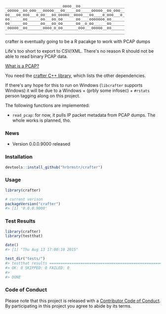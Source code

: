 <!-- README.md is generated from README.Rmd. Please edit that file -->
    __________________________oooo__oo____________________
    _ooooo__oo_ooo___ooooo___oo_____oo_____ooooo__oo_ooo__
    oo___oo_ooo___o_oo___oo_ooooo__oooo___oo____o_ooo___o_
    oo______oo______oo___oo_oo______oo____ooooooo_oo______
    oo______oo______oo___oo_oo______oo__o_oo______oo______
    _ooooo__oo_______oooo_o_oo_______ooo___ooooo__oo______
    ______________________________________________________

crafter is eventually going to be a R pacakge to work with PCAP dumps

Life's too short to export to CSV/XML. There's no reason R should not be able to read binary PCAP data.

[What is a PCAP?](https://en.wikipedia.org/wiki/Pcap)

You need the [crafter C++ library](https://github.com/pellegre/libcrafter), which lists the other dependencies.

If there's any hope for this to run on Windows (`libcrafter` supports Windows) it will be due to a Windows + (prbly some infosec) + `#rstats` person tagging along on this project.

The following functions are implemented:

-   `read_pcap`: for now, it pulls IP packet metadata from PCAP dumps. The whole works is planned, tho.

### News

-   Version 0.0.0.9000 released

### Installation

``` r
devtools::install_github("hrbrmstr/crafter")
```

### Usage

``` r
library(crafter)

# current verison
packageVersion("crafter")
#> [1] '0.0.0.9000'
```

### Test Results

``` r
library(crafter)
library(testthat)

date()
#> [1] "Thu Aug 13 17:00:10 2015"

test_dir("tests/")
#> testthat results ========================================================================================================
#> OK: 0 SKIPPED: 0 FAILED: 0
#> 
#> DONE
```

### Code of Conduct

Please note that this project is released with a [Contributor Code of Conduct](CONDUCT.md). By participating in this project you agree to abide by its terms.
